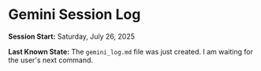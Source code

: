 # Gemini Session Log

**Session Start:** Saturday, July 26, 2025

**Last Known State:**
The `gemini_log.md` file was just created. I am waiting for the user's next command.
